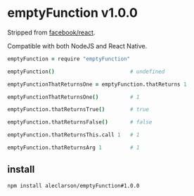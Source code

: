 
# emptyFunction v1.0.0

Stripped from [facebook/react](http://github.com/facebook/react).

Compatible with both NodeJS and React Native.

```coffee
emptyFunction = require "emptyFunction"

emptyFunction()                        # undefined

emptyFunctionThatReturnsOne = emptyFunction.thatReturns 1

emptyFunctionThatReturnsOne()          # 1

emptyFunction.thatReturnsTrue()        # true

emptyFunction.thatReturnsFalse()       # false

emptyFunction.thatReturnsThis.call 1   # 1

emptyFunction.thatReturnsArg 1         # 1
```

## install

```sh
npm install aleclarson/emptyFunction#1.0.0
```
